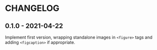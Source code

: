 CHANGELOG
=========

0.1.0 - 2021-04-22
------------------

Implement first version, wrapping standalone images in `<figure>` tags and adding `<figcaption>` if appropriate.

